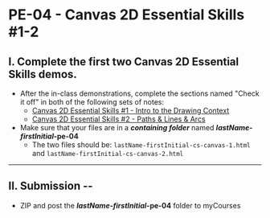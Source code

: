 # PE-04 - Canvas 2D Essential Skills #1-2

## I. Complete the first two Canvas 2D Essential Skills demos.

- After the in-class demonstrations, complete the sections named "Check it off" in both of the following sets of notes:
  - [Canvas 2D Essential Skills #1 - Intro to the Drawing Context](../notes/1-canvas-intro-to-drawing-context.md)
  - [Canvas 2D Essential Skills #2 - Paths & Lines & Arcs](../notes/2-canvas-paths-lines-arcs.md)
- Make sure that your files are in a ***containing folder*** named  ***lastName-firstInitial*-pe-04**
  - The two files should be: `lastName-firstInitial-cs-canvas-1.html` and `lastName-firstInitial-cs-canvas-2.html`

<hr>

## II. Submission --
- ZIP and post the ***lastName-firstInitial*-pe-04** folder to myCourses
